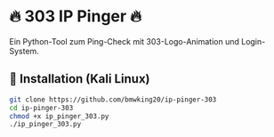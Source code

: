 # 🔥 303 IP Pinger 🔥  
Ein Python-Tool zum Ping-Check mit 303-Logo-Animation und Login-System.  

## 🚀 Installation (Kali Linux)  
```bash
git clone https://github.com/bmwking20/ip-pinger-303
cd ip-pinger-303
chmod +x ip_pinger_303.py
./ip_pinger_303.py